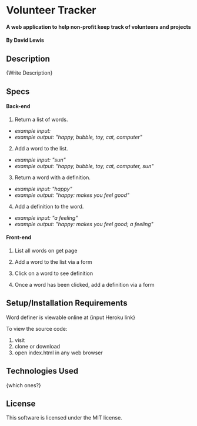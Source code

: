 # Volunteer Tracker

#### A web application to help non-profit keep track of volunteers and projects

#### By David Lewis

## Description

{Write Description}

## Specs

#### Back-end

1. Return a list of words.
  * _example input:_
  * _example output: "happy, bubble, toy, cat, computer"_
2. Add a word to the list.
  * _example input: "sun"_
  * _example output: "happy, bubble, toy, cat, computer, sun"_
3. Return a word with a definition.
  * _example input: "happy"_
  * _example output: "happy: makes you feel good"_
4. Add a definition to the word.
  * _example input: "a feeling"_
  * _example output: "happy: makes you feel good; a feeling"_

#### Front-end

1. List all words on get page

2. Add a word to the list via a form

3. Click on a word to see definition

4. Once a word has been clicked, add a definition via a form



## Setup/Installation Requirements

Word definer is viewable online at {input Heroku link}

To view the source code:
1. visit
2. clone or download
3. open index.html in any web browser

## Technologies Used

{which ones?}

## License

This software is licensed under the MIT license.
